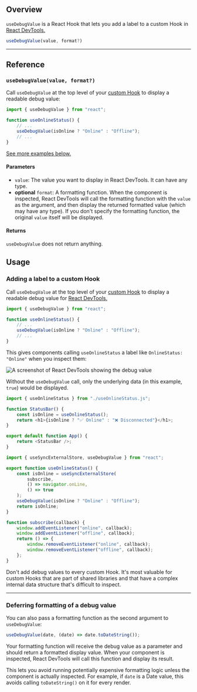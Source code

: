 
## Overview

<p class="intro" markdown>

`useDebugValue` is a React Hook that lets you add a label to a custom Hook in [React DevTools.](/learn/react-developer-tools)

```js
useDebugValue(value, format?)
```

</p>

---

## Reference

### `useDebugValue(value, format?)`

Call `useDebugValue` at the top level of your [custom Hook](/learn/reusing-logic-with-custom-hooks) to display a readable debug value:

```js
import { useDebugValue } from "react";

function useOnlineStatus() {
	// ...
	useDebugValue(isOnline ? "Online" : "Offline");
	// ...
}
```

[See more examples below.](#usage)

#### Parameters

-   `value`: The value you want to display in React DevTools. It can have any type.
-   **optional** `format`: A formatting function. When the component is inspected, React DevTools will call the formatting function with the `value` as the argument, and then display the returned formatted value (which may have any type). If you don't specify the formatting function, the original `value` itself will be displayed.

#### Returns

`useDebugValue` does not return anything.

## Usage

### Adding a label to a custom Hook

Call `useDebugValue` at the top level of your [custom Hook](/learn/reusing-logic-with-custom-hooks) to display a readable <CodeStep step={1}>debug value</CodeStep> for [React DevTools.](/learn/react-developer-tools)

```js
import { useDebugValue } from "react";

function useOnlineStatus() {
	// ...
	useDebugValue(isOnline ? "Online" : "Offline");
	// ...
}
```

This gives components calling `useOnlineStatus` a label like `OnlineStatus: "Online"` when you inspect them:

![A screenshot of React DevTools showing the debug value](/images/docs/react-devtools-usedebugvalue.png)

Without the `useDebugValue` call, only the underlying data (in this example, `true`) would be displayed.

```js
import { useOnlineStatus } from "./useOnlineStatus.js";

function StatusBar() {
	const isOnline = useOnlineStatus();
	return <h1>{isOnline ? "✅ Online" : "❌ Disconnected"}</h1>;
}

export default function App() {
	return <StatusBar />;
}
```

```js
import { useSyncExternalStore, useDebugValue } from "react";

export function useOnlineStatus() {
	const isOnline = useSyncExternalStore(
		subscribe,
		() => navigator.onLine,
		() => true
	);
	useDebugValue(isOnline ? "Online" : "Offline");
	return isOnline;
}

function subscribe(callback) {
	window.addEventListener("online", callback);
	window.addEventListener("offline", callback);
	return () => {
		window.removeEventListener("online", callback);
		window.removeEventListener("offline", callback);
	};
}
```

<Note>

Don't add debug values to every custom Hook. It's most valuable for custom Hooks that are part of shared libraries and that have a complex internal data structure that's difficult to inspect.

</Note>

---

### Deferring formatting of a debug value

You can also pass a formatting function as the second argument to `useDebugValue`:

```js
useDebugValue(date, (date) => date.toDateString());
```

Your formatting function will receive the <CodeStep step={1}>debug value</CodeStep> as a parameter and should return a <CodeStep step={2}>formatted display value</CodeStep>. When your component is inspected, React DevTools will call this function and display its result.

This lets you avoid running potentially expensive formatting logic unless the component is actually inspected. For example, if `date` is a Date value, this avoids calling `toDateString()` on it for every render.

